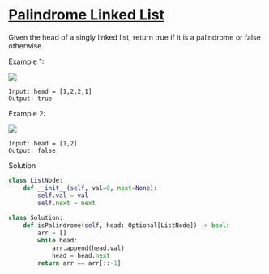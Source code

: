 # [Palindrome Linked List](https://leetcode.com/problems/palindrome-linked-list/description/)

Given the head of a singly linked list, return true if it is a palindrome or false otherwise.

Example 1:

![](https://assets.leetcode.com/uploads/2021/03/03/pal1linked-list.jpg)

```
Input: head = [1,2,2,1]
Output: true
```
Example 2:

![](https://assets.leetcode.com/uploads/2021/03/03/pal2linked-list.jpg)

```
Input: head = [1,2]
Output: false
```
Solution
```python
class ListNode:
    def __init__(self, val=0, next=None):
        self.val = val
        self.next = next
        
class Solution:
    def isPalindrome(self, head: Optional[ListNode]) -> bool:
        arr = []
        while head:
            arr.append(head.val)
            head = head.next
        return arr == arr[::-1]
```

